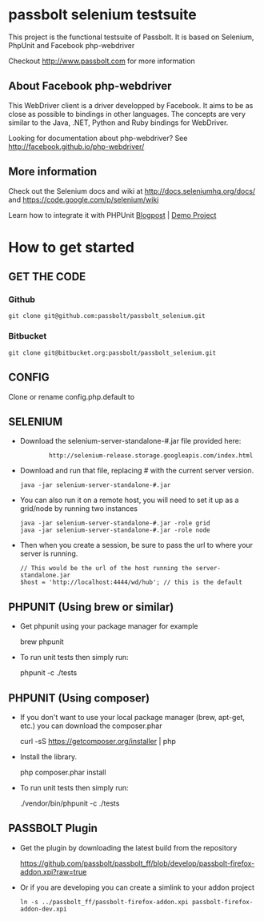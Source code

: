 passbolt selenium testsuite
===========================================

This project is the functional testsuite of Passbolt. It is based on Selenium, PhpUnit and Facebook php-webdriver

Checkout http://www.passbolt.com for more information


## About Facebook php-webdriver

This WebDriver client is a driver developped by Facebook. It aims to be as close as possible to bindings in other languages.
The concepts are very similar to the Java, .NET, Python and Ruby bindings for WebDriver.

Looking for documentation about php-webdriver? See http://facebook.github.io/php-webdriver/

##  More information

Check out the Selenium docs and wiki at http://docs.seleniumhq.org/docs/ and https://code.google.com/p/selenium/wiki

Learn how to integrate it with PHPUnit [Blogpost](http://codeception.com/11-12-2013/working-with-phpunit-and-selenium-webdriver.html) | [Demo Project](https://github.com/DavertMik/php-webdriver-demo)


How to get started
===========================================

##  GET THE CODE

### Github

    git clone git@github.com:passbolt/passbolt_selenium.git

### Bitbucket

    git clone git@bitbucket.org:passbolt/passbolt_selenium.git

##  CONFIG

Clone or rename config.php.default to

##  SELENIUM

*   Download the selenium-server-standalone-#.jar file provided here:

				http://selenium-release.storage.googleapis.com/index.html

*   Download and run that file, replacing # with the current server version.

        java -jar selenium-server-standalone-#.jar

*   You can also run it on a remote host, you will need to set it up as a grid/node by running two instances

        java -jar selenium-server-standalone-#.jar -role grid
        java -jar selenium-server-standalone-#.jar -role node

*   Then when you create a session, be sure to pass the url to where your server is running.

        // This would be the url of the host running the server-standalone.jar
        $host = 'http://localhost:4444/wd/hub'; // this is the default


## PHPUNIT (Using brew or similar)

*  Get phpunit using your package manager for example

    brew phpunit

*   To run unit tests then simply run:

    phpunit -c ./tests


## PHPUNIT (Using composer)

*   If you don't want to use your local package manager (brew, apt-get, etc.) you can download the composer.phar

    curl -sS https://getcomposer.org/installer | php

*   Install the library.

    php composer.phar install

*   To run unit tests then simply run:

    ./vendor/bin/phpunit -c ./tests

## PASSBOLT Plugin

*   Get the plugin by downloading the latest build from the repository

    https://github.com/passbolt/passbolt_ff/blob/develop/passbolt-firefox-addon.xpi?raw=true

*   Or if you are developing you can create a simlink to your addon project

		ln -s ../passbolt_ff/passbolt-firefox-addon.xpi passbolt-firefox-addon-dev.xpi

